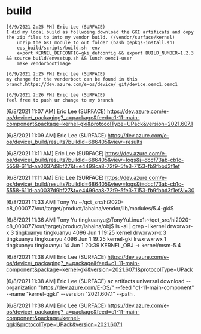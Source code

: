 # build
```
[6/9/2021 2:25 PM] Eric Lee (SURFACE)
I did my local build as follwoing.download the GKI artificats and copy the zip files to into my vendor build. (/vendor/surface/kernel)
	unzip the GKI module to out folder (bash gepkgs-install.sh)
	eos_build/scripts/build.sh -env
	export KERNEL_DEFCONFIG=gki_defconfig && export BUILD_NUMBER=1.2.3 && source build/envsetup.sh && lunch oemc1-user
	make vendorbootimage 

[6/9/2021 2:25 PM] Eric Lee (SURFACE)
my change for the venderboot can be found in this branch.https://dev.azure.com/e-os/device/_git/device.oemc1.oemc1

[6/9/2021 2:26 PM] Eric Lee (SURFACE)
feel free to push ur change to my branch

```

[6/8/2021 11:07 AM] Eric Lee (SURFACE)
https://dev.azure.com/e-os/device/_packaging?_a=package&feed=c1-11-main-component&package=kernel-gki&protocolType=UPack&version=2021.607.1



[6/8/2021 11:09 AM] Eric Lee (SURFACE)
https://dev.azure.com/e-os/device/_build/results?buildId=686405&view=results



[6/8/2021 11:11 AM] Eric Lee (SURFACE)
https://dev.azure.com/e-os/device/_build/results?buildId=686405&view=logs&j=dccf73ab-cb1c-5558-611d-aa0037d9bf27&t=e4499ca8-72f9-5fe3-7153-fb9fbbd3f1ef



[6/8/2021 11:11 AM] Eric Lee (SURFACE)
https://dev.azure.com/e-os/device/_build/results?buildId=686405&view=logs&j=dccf73ab-cb1c-5558-611d-aa0037d9bf27&t=e4499ca8-72f9-5fe3-7153-fb9fbbd3f1ef&l=30



[6/8/2021 11:33 AM] Tony Yu
~/qct_src/hi2020-c8_00007.7/out/target/product/lahaina/vendor/lib/modules/5.4-gki$

[6/8/2021 11:36 AM] Tony Yu
tingkuanyu@TonyYuLinux1:~/qct_src/hi2020-c8_00007.7/out/target/product/lahaina/obj$ ls -al | grep -i kernel
drwxrwxr-x 3 tingkuanyu tingkuanyu 4096 Jun 1 19:25 kernel
drwxrwxr-x 3 tingkuanyu tingkuanyu 4096 Jun 1 19:25 kernel-gki
lrwxrwxrwx 1 tingkuanyu tingkuanyu 14 Jun 1 20:39 KERNEL_OBJ -> kernel/msm-5.4

[6/8/2021 11:38 AM] Eric Lee (SURFACE)
https://dev.azure.com/e-os/device/_packaging?_a=package&feed=c1-11-main-component&package=kernel-gki&version=2021.607.1&protocolType=UPack



[6/8/2021 11:38 AM] Eric Lee (SURFACE)
az artifacts universal download --organization "https://dev.azure.com/E-OS/" --feed "c1-11-main-component" --name "kernel-qgki" --version "2021.607.1" --path .



[6/8/2021 11:38 AM] Eric Lee (SURFACE)
https://dev.azure.com/e-os/device/_packaging?_a=package&feed=c1-11-main-component&package=kernel-qgki&protocolType=UPack&version=2021.607.1



